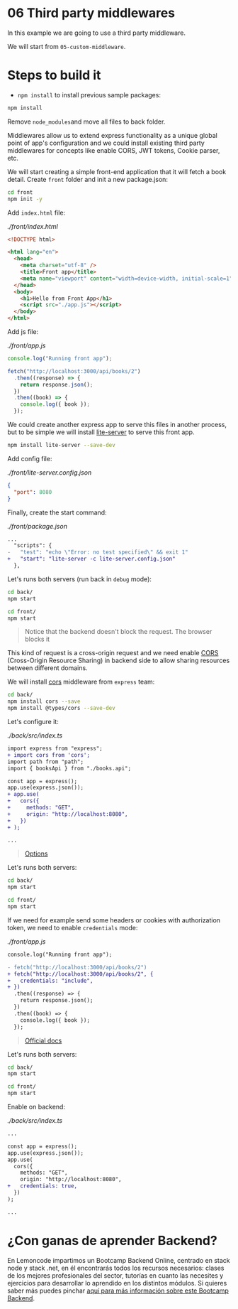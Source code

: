 # 06 Third party middlewares

In this example we are going to use a third party middleware.

We will start from `05-custom-middleware`.

# Steps to build it

- `npm install` to install previous sample packages:

```bash
npm install

```

Remove `node_modules`and move all files to back folder.

Middlewares allow us to extend express functionality as a unique global point of app's configuration and we could install existing third party middlewares for concepts like enable CORS, JWT tokens, Cookie parser, etc.

We will start creating a simple front-end application that it will fetch a book detail. Create `front` folder and init a new package.json:

```bash
cd front
npm init -y
```

Add `index.html` file:

_./front/index.html_

```html
<!DOCTYPE html>

<html lang="en">
  <head>
    <meta charset="utf-8" />
    <title>Front app</title>
    <meta name="viewport" content="width=device-width, initial-scale=1" />
  </head>
  <body>
    <h1>Hello from Front App</h1>
    <script src="./app.js"></script>
  </body>
</html>

```

Add js file:

_./front/app.js_

```javascript
console.log("Running front app");

fetch("http://localhost:3000/api/books/2")
  .then((response) => {
    return response.json();
  })
  .then((book) => {
    console.log({ book });
  });

```

We could create another express app to serve this files in another process, but to be simple we will install [lite-server](https://github.com/johnpapa/lite-server) to serve this front app.

```bash
npm install lite-server --save-dev
```

Add config file:

_./front/lite-server.config.json_

```json
{
  "port": 8080
}

```

Finally, create the start command:

_./front/package.json_

```diff
...
  "scripts": {
-   "test": "echo \"Error: no test specified\" && exit 1"
+   "start": "lite-server -c lite-server.config.json"
  },
```

Let's runs both servers (run back in `debug` mode):

```bash
cd back/
npm start

cd front/
npm start

```

> Notice that the backend doesn't block the request. The browser blocks it

This kind of request is a cross-origin request and we need enable [CORS](https://developer.mozilla.org/en-US/docs/Web/HTTP/CORS) (Cross-Origin Resource Sharing) in backend side to allow sharing resources between different domains.

We will install [cors](https://github.com/expressjs/cors) middleware from `express` team:

```bash
cd back/
npm install cors --save
npm install @types/cors --save-dev

```

Let's configure it:

_./back/src/index.ts_

```diff
import express from "express";
+ import cors from 'cors';
import path from "path";
import { booksApi } from "./books.api";

const app = express();
app.use(express.json());
+ app.use(
+   cors({
+     methods: "GET",
+     origin: "http://localhost:8080",
+   })
+ );

...

```

> [Options](https://github.com/expressjs/cors#configuration-options)

Let's runs both servers:

```bash
cd back/
npm start

cd front/
npm start

```

If we need for example send some headers or cookies with authorization token, we need to enable `credentials` mode:

_./front/app.js_

```diff
console.log("Running front app");

- fetch("http://localhost:3000/api/books/2")
+ fetch("http://localhost:3000/api/books/2", {
+   credentials: "include",
+ })
  .then((response) => {
    return response.json();
  })
  .then((book) => {
    console.log({ book });
  });

```

> [Official docs](https://developer.mozilla.org/en-US/docs/Web/HTTP/Headers/Access-Control-Allow-Credentials)

Let's runs both servers:

```bash
cd back/
npm start

cd front/
npm start

```

Enable on backend:

_./back/src/index.ts_

```diff
...

const app = express();
app.use(express.json());
app.use(
  cors({
    methods: "GET",
    origin: "http://localhost:8080",
+   credentials: true,
  })
);

...

```

# ¿Con ganas de aprender Backend?

En Lemoncode impartimos un Bootcamp Backend Online, centrado en stack node y stack .net, en él encontrarás todos los recursos necesarios: clases de los mejores profesionales del sector, tutorías en cuanto las necesites y ejercicios para desarrollar lo aprendido en los distintos módulos. Si quieres saber más puedes pinchar [aquí para más información sobre este Bootcamp Backend](https://lemoncode.net/bootcamp-backend#bootcamp-backend/banner).
